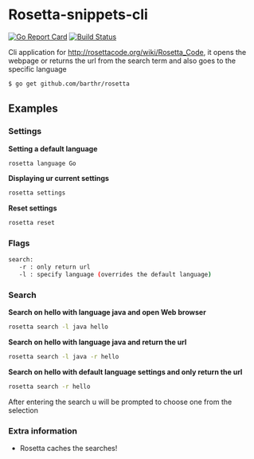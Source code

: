 # Rosetta-snippets-cli

[![Go Report Card](https://goreportcard.com/badge/github.com/barthr/rosetta)](https://goreportcard.com/report/github.com/barthr/rosetta)
[![Build Status](https://travis-ci.org/barthr/rosetta.svg?branch=master)](https://travis-ci.org/barthr/rosetta)


Cli application for http://rosettacode.org/wiki/Rosetta_Code, it opens the webpage or returns the url from the search term and also goes to the specific language

```sh
$ go get github.com/barthr/rosetta
```

## Examples


### Settings 

**Setting a default language**
```sh
rosetta language Go
```


**Displaying ur current settings**
```sh
rosetta settings
```

**Reset settings**
```sh
rosetta reset
```


### Flags

```sh
search:
   -r : only return url
   -l : specify language (overrides the default language)
```


### Search

**Search on hello with language java and open Web browser**
```sh
rosetta search -l java hello
```

**Search on hello with language java and return the url**
```sh
rosetta search -l java -r hello
```

**Search on hello with default language settings and only return the url**
```sh
rosetta search -r hello
```

After entering the search u will be prompted to choose one from the selection

### Extra information
- Rosetta caches the searches!